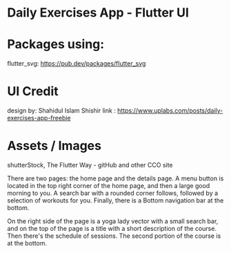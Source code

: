 # Daily Exercises App - Flutter UI

# Packages using:

flutter_svg: https://pub.dev/packages/flutter_svg

# UI Credit
design by: Shahidul Islam Shishir
link : https://www.uplabs.com/posts/daily-exercises-app-freebie

# Assets / Images
shutterStock, The Flutter Way - gitHub and other CCO site

There are two pages: the home page and the details page. A menu button is located in the top right corner of the home page, and then a large good morning to you.
 A search bar with a rounded corner follows, followed by a selection of workouts for you. Finally, there is a Bottom navigation bar at the bottom.


 On the right side of the page is a yoga lady vector with a small search bar,
 and on the top of the page is a title with a short description of the course. Then there's the schedule of sessions. The second portion of the course is at the bottom.

